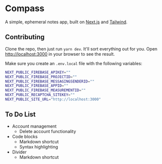 # Compass

A simple, ephemeral notes app, built on [Next.js](https://nextjs.org/) and [Tailwind](https://tailwindcss.com/).

## Contributing

Clone the repo, then just run `yarn dev`. It'll sort everything out for you. Open [http://localhost:3000](http://localhost:3000) in your browser to see the result.

Make sure you create an `.env.local` file with the following variables:

```bash
NEXT_PUBLIC_FIREBASE_APIKEY=""
NEXT_PUBLIC_FIREBASE_PROJECTID=""
NEXT_PUBLIC_FIREBASE_MESSAGINGSENDERID=""
NEXT_PUBLIC_FIREBASE_APPID=""
NEXT_PUBLIC_FIREBASE_MEASUREMENTID=""
NEXT_PUBLIC_RECAPTCHA_SITEKEY=""
NEXT_PUBLIC_SITE_URL="http://localhost:3000"
```

## To Do List

- Account management
  - Delete account functionality
- Code blocks
  - Markdown shortcut
  - Syntax highlighting
- Divider
  - Markdown shortcut
